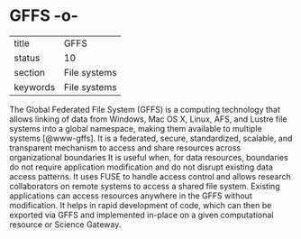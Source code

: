 # GFFS -o-


|          |              |
| -------- | ------------ |
| title    | GFFS         | 
| status   | 10           |
| section  | File systems |
| keywords | File systems |



The Global Federated File System (GFFS) is a computing technology that
allows linking of data from Windows, Mac OS X, Linux, AFS, and Lustre
file systems into a global namespace, making them available to
multiple systems [@www-gffs].  It is a federated, secure,
standardized, scalable, and transparent mechanism to access and share
resources across organizational boundaries It is useful when, for data
resources, boundaries do not require application modification and do
not disrupt existing data access patterns. It uses FUSE to handle
access control and allows research collaborators on remote systems to
access a shared file system. Existing applications can access
resources anywhere in the GFFS without modification. It helps in rapid
development of code, which can then be exported via GFFS and
implemented in-place on a given computational resource or Science
Gateway.


     
